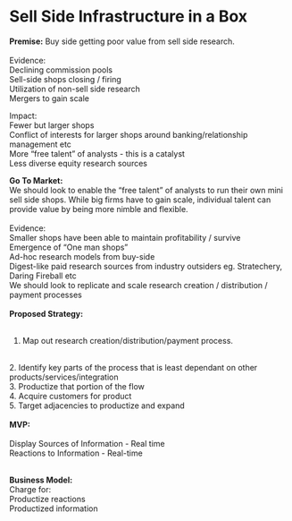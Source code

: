 # Sell Side Infrastructure in a Box

<b>Premise:</b> Buy side getting poor value from sell side research.
	<br><br>
  Evidence:<br>
		Declining commission pools
    <br>
		Sell-side shops closing / firing
    <br>
		Utilization of non-sell side research 
    <br>
		Mergers to gain scale

  Impact:
		<br>
    Fewer but larger shops
    <br>
      Conflict of interests for larger shops around banking/relationship management etc
      <br>
		More “free talent” of analysts - this is a catalyst
    <br>
    Less diverse equity research sources

<b>Go To Market:</b><br>
We should look to enable the “free talent” of analysts to run their own mini sell side shops. While big firms have to gain scale, individual talent can provide value by being more nimble and flexible.
	<br><br>
  Evidence: <br>
    Smaller shops have been able to maintain profitability / survive
    <br>
    Emergence of “One man shops”
    <br>
    Ad-hoc research models from buy-side
    <br>
    Digest-like paid research sources from industry outsiders eg. Stratechery, Daring Fireball etc
<br>
We should look to replicate and scale research creation / distribution / payment processes 
<br><br>
<b>Proposed Strategy:</b>
<br><br>
1. Map out research creation/distribution/payment process.
<br>
2. Identify key parts of the process that is least dependant on other products/services/integration
<br>
3. Productize that portion of the flow
<br>
4. Acquire customers for product
<br>
5. Target adjacencies to productize and expand
<br><br>
<b>MVP:</b>
<br><br>
Display Sources of Information - Real time
<br>
Reactions to Information - Real-time
<br><br>

<b>Business Model:</b>
<br>
Charge for:
<br>
Productize reactions
<br>
Productized information




